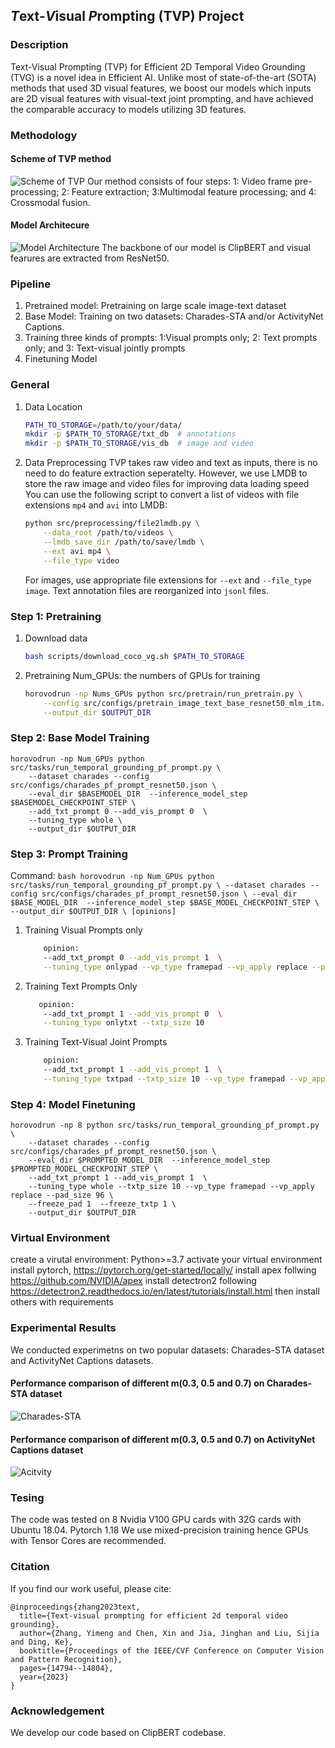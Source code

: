 ## *T*ext-*V*isual *P*rompting (TVP) Project 
### Description
Text-Visual Prompting (TVP) for Efficient 2D Temporal Video Grounding (TVG) is a novel idea in Efficient AI. Unlike most of state-of-the-art (SOTA) methods that used 3D visual features, we boost our models which inputs are 2D visual features with visual-text joint prompting, and have achieved the comparable accuracy to models utilizing 3D features.

### Methodology
#### Scheme of TVP method
![Scheme of TVP](./figs/overview.png)
Our method consists of four steps: 1: Video frame pre-processing; 2: Feature extraction; 3:Multimodal feature processing; and 4: Crossmodal fusion.
#### Model Architecure
![Model Architecture](./figs/arch_1.png)
The backbone of our model is ClipBERT and visual fearures are extracted from ResNet50.


### Pipeline
1. Pretrained model: Pretraining on large scale image-text dataset 
2. Base Model: Training on two datasets: Charades-STA and/or ActivityNet Captions.
3. Training three kinds of prompts: 1:Visual prompts only; 2: Text prompts only; and 3: Text-visual jointly prompts
4. Finetuning Model


### General

1. Data Location
    ```bash
    PATH_TO_STORAGE=/path/to/your/data/
    mkdir -p $PATH_TO_STORAGE/txt_db  # annotations
    mkdir -p $PATH_TO_STORAGE/vis_db  # image and video 
    ```
2. Data Preprocessing
    TVP takes raw video and text as inputs, there is no need to do feature extraction seperatelty. 
    However, we use LMDB to store the raw image and video files for improving data loading speed 
    You can use the following script to convert a list of videos with file extensions `mp4` and `avi` into LMDB:

    ```bash
    python src/preprocessing/file2lmdb.py \
        --data_root /path/to/videos \
        --lmdb_save_dir /path/to/save/lmdb \
        --ext avi mp4 \
        --file_type video 
    ```
    For images, use appropriate file extensions for `--ext` and `--file_type image`. 
    Text annotation files are reorganized into `jsonl` files. 

### Step 1: Pretraining
1. Download data
    ```bash
    bash scripts/download_coco_vg.sh $PATH_TO_STORAGE
    ```

2. Pretraining
    Num_GPUs: the numbers of GPUs for training
    ```bash
    horovodrun -np Nums_GPUs python src/pretrain/run_pretrain.py \
        --config src/configs/pretrain_image_text_base_resnet50_mlm_itm.json \
        --output_dir $OUTPUT_DIR 
    ``` 

### Step 2: Base Model Training

    horovodrun -np Num_GPUs python src/tasks/run_temporal_grounding_pf_prompt.py \
        --dataset charades --config src/configs/charades_pf_prompt_resnet50.json \
        --eval_dir $BASEMODEL_DIR  --inference_model_step $BASEMODEL_CHECKPOINT_STEP \
        --add_txt_prompt 0 --add_vis_prompt 0  \
        --tuning_type whole \
        --output_dir $OUTPUT_DIR


### Step 3: Prompt Training
Command:
    ```bash
    horovodrun -np Num_GPUs python src/tasks/run_temporal_grounding_pf_prompt.py \
        --dataset charades --config src/configs/charades_pf_prompt_resnet50.json \
        --eval_dir $BASE_MODEL_DIR  --inference_model_step $BASE_MODEL_CHECKPOINT_STEP \
        --output_dir $OUTPUT_DIR \
        [opinions]
    ```
    


1. Training Visual Prompts only
    ```bash
        opinion:
        --add_txt_prompt 0 --add_vis_prompt 1  \
        --tuning_type onlypad --vp_type framepad --vp_apply replace --pad_size 96 
    ```
    
2. Training Text Prompts Only
    ```bash
       opinion: 
        --add_txt_prompt 1 --add_vis_prompt 0  \
        --tuning_type onlytxt --txtp_size 10
    ```
    
3. Training Text-Visual Joint Prompts
    ```bash
        opinion:
        --add_txt_prompt 1 --add_vis_prompt 1  \
        --tuning_type txtpad --txtp_size 10 --vp_type framepad --vp_apply replace --pad_size 96 
    ```

### Step 4: Model Finetuning

    horovodrun -np 8 python src/tasks/run_temporal_grounding_pf_prompt.py \
        --dataset charades --config src/configs/charades_pf_prompt_resnet50.json \
        --eval_dir $PROMPTED_MODEL_DIR  --inference_model_step $PROMPTED_MODEL_CHECKPOINT_STEP \
        --add_txt_prompt 1 --add_vis_prompt 1  \
        --tuning_type whole --txtp_size 10 --vp_type framepad --vp_apply replace --pad_size 96 \
        --freeze_pad 1  --freeze_txtp 1 \
        --output_dir $OUTPUT_DIR

### Virtual Environment
create a virutal environment: Python>=3.7
activate your virtual environment
install pytorch, https://pytorch.org/get-started/locally/
install apex follwing https://github.com/NVIDIA/apex
install detectron2 following https://detectron2.readthedocs.io/en/latest/tutorials/install.html
then install others with requirements
### Experimental Results
We conducted experimetns on two popular datasets: Charades-STA dataset and ActivityNet Captions datasets.
#### Performance comparison of different m(0.3, 0.5 and 0.7) on Charades-STA dataset
![Charades-STA](./figs/result_char.png)
#### Performance comparison of different m(0.3, 0.5 and 0.7) on ActivityNet Captions dataset
![Acitvity](./figs/result_act.png)



### Tesing  
The code was tested on 8 Nvidia V100 GPU cards with 32G cards with Ubuntu 18.04. Pytorch 1.18
We use mixed-precision training hence GPUs with Tensor Cores are recommended.


### Citation
If you find our work useful, please cite: 

```
@inproceedings{zhang2023text,
  title={Text-visual prompting for efficient 2d temporal video grounding},
  author={Zhang, Yimeng and Chen, Xin and Jia, Jinghan and Liu, Sijia and Ding, Ke},
  booktitle={Proceedings of the IEEE/CVF Conference on Computer Vision and Pattern Recognition},
  pages={14794--14804},
  year={2023}
}
```
### Acknowledgement
We develop our code based on ClipBERT codebase.


